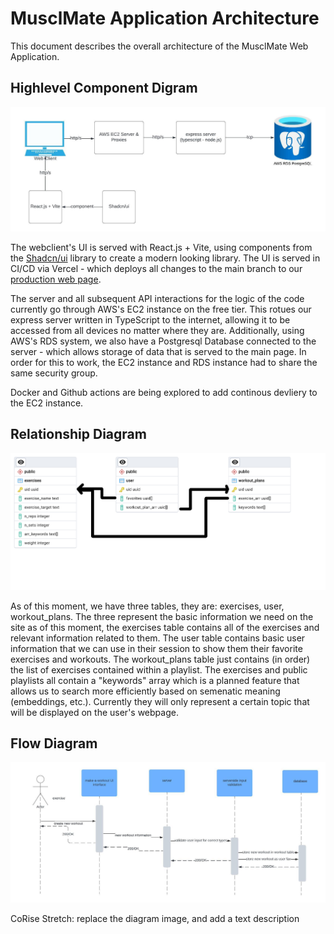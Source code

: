 # MusclMate Application Architecture

This document describes the overall architecture of the MusclMate Web Application. 

## Highlevel Component Digram

![Component Diagram](images/component_diagram.jpeg)

The webclient's UI is served with React.js + Vite, using components from the [Shadcn/ui](https://ui.shadcn.com/) library to create a modern looking library. The UI is served in CI/CD via Vercel - which deploys all changes to the main branch to our [production web page](muscl-mate.vercel.app). 

The server and all subsequent API interactions for the logic of the code currently go through AWS's EC2 instance on the free tier. This rotues our express server written in TypeScript to the internet, allowing it to be accessed from all devices no matter where they are. Additionally, using AWS's RDS system, we also have a Postgresql Database connected to the server - which allows storage of data that is served to the main page. In order for this to work, the EC2 instance and RDS instance had to share the same security group. 

Docker and Github actions are being explored to add continous devliery to the EC2 instance. 

## Relationship Diagram

![Relationship Diagram](images/er_diagram.png)

As of this moment, we have three tables, they are: exercises, user, workout_plans. The three represent the basic information we need on the site as of this moment, the exercises table contains all of the exercises and relevant information related to them. The user table contains basic user information that we can use in their session to show them their favorite exercises and workouts. The workout_plans table just contains (in order) the list of exercises contained within a playlist. 
The exercises and public playlists all contain a "keywords" array which is a planned feature that allows us to search more efficiently based on semenatic meaning (embeddings, etc.). Currently they will only represent a certain topic that will be displayed on the user's webpage. 

## Flow Diagram

![Flow Diagram](images/sequence_diagram.jpeg)

CoRise Stretch: replace the diagram image, and add a text description